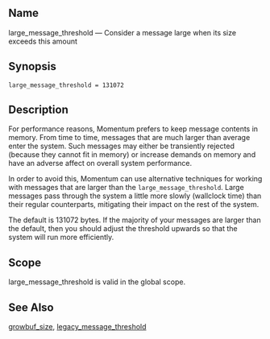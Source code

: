 <a name="conf.ref.large_message_threshold"></a>
## Name

large_message_threshold — Consider a message large when its size exceeds this amount

## Synopsis

`large_message_threshold = 131072`

<a name="idp25068848"></a>
## Description

For performance reasons, Momentum prefers to keep message contents in memory. From time to time, messages that are much larger than average enter the system. Such messages may either be transiently rejected (because they cannot fit in memory) or increase demands on memory and have an adverse affect on overall system performance.

In order to avoid this, Momentum can use alternative techniques for working with messages that are larger than the `large_message_threshold`. Large messages pass through the system a little more slowly (wallclock time) than their regular counterparts, mitigating their impact on the rest of the system.

The default is 131072 bytes. If the majority of your messages are larger than the default, then you should adjust the threshold upwards so that the system will run more efficiently.

<a name="idp25072816"></a>
## Scope

large_message_threshold is valid in the global scope.

<a name="idp25074656"></a>
## See Also

[growbuf_size](conf.ref.growbuf_size.php "growbuf_size"), [legacy_message_threshold](conf.ref.legacy_message_threshold.php "legacy_message_threshold")
